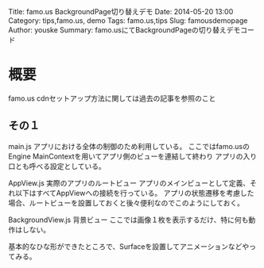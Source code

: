 Title: famo.us BackgroundPage切り替えデモ
Date: 2014-05-20 13:00
Category: tips,famo.us, demo
Tags: famo.us,tips
Slug: famousdemopage
Author: youske
Summary: famo.usにてBackgroundPageの切り替えデモコード

# 概要

famo.us cdnセットアップ方法に関しては過去の記事を参照のこと

## その１
main.js
アプリにおける全体の制御のため利用している。
ここではfamo.usのEngine MainContextを用いてアプリ側のビューを連結して終わり
アプリの入り口とも呼べる設定としている。

AppView.js
実際のアプリのルートビュー
アプリのメインビューとして定義、それ以下はすべてAppViewへの接続を行っている。
アプリの状態遷移を考慮した場合、ルートビューを設置しておくと後々便利なのでこのようにしておく。

BackgroundView.js
背景ビュー
ここでは画像１枚を表示するだけ、特に何も動作はしない。

基本的なひな形ができたところで、Surfaceを設置してアニメーションなどやってみる。









